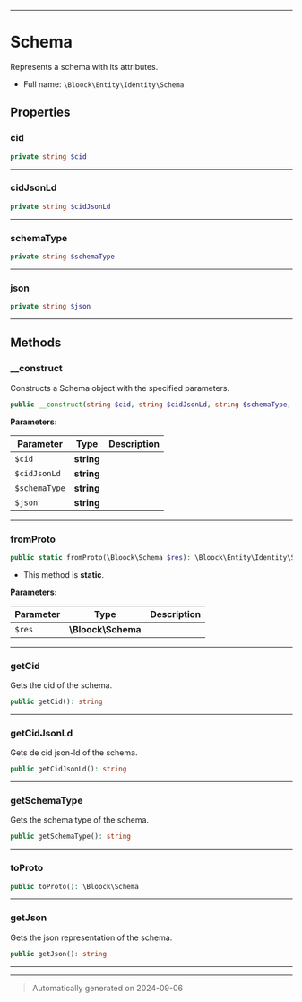 ***

# Schema

Represents a schema with its attributes.



* Full name: `\Bloock\Entity\Identity\Schema`



## Properties


### cid



```php
private string $cid
```






***

### cidJsonLd



```php
private string $cidJsonLd
```






***

### schemaType



```php
private string $schemaType
```






***

### json



```php
private string $json
```






***

## Methods


### __construct

Constructs a Schema object with the specified parameters.

```php
public __construct(string $cid, string $cidJsonLd, string $schemaType, string $json): mixed
```








**Parameters:**

| Parameter | Type | Description |
|-----------|------|-------------|
| `$cid` | **string** |  |
| `$cidJsonLd` | **string** |  |
| `$schemaType` | **string** |  |
| `$json` | **string** |  |





***

### fromProto



```php
public static fromProto(\Bloock\Schema $res): \Bloock\Entity\Identity\Schema
```



* This method is **static**.




**Parameters:**

| Parameter | Type | Description |
|-----------|------|-------------|
| `$res` | **\Bloock\Schema** |  |





***

### getCid

Gets the cid of the schema.

```php
public getCid(): string
```












***

### getCidJsonLd

Gets de cid json-ld of the schema.

```php
public getCidJsonLd(): string
```












***

### getSchemaType

Gets the schema type of the schema.

```php
public getSchemaType(): string
```












***

### toProto



```php
public toProto(): \Bloock\Schema
```












***

### getJson

Gets the json representation of the schema.

```php
public getJson(): string
```












***


***
> Automatically generated on 2024-09-06
